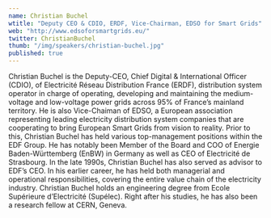 ```yaml
---
name: Christian Buchel
wtitle: "Deputy CEO & CDIO, ERDF, Vice-Chairman, EDSO for Smart Grids"
web: "http://www.edsoforsmartgrids.eu/"
twitter: ChristianBuchel
thumb: "/img/speakers/christian-buchel.jpg"
published: true
---
```



Christian Buchel is the Deputy-CEO, Chief Digital & International Officer (CDIO), of Electricité Réseau Distribution France (ERDF), distribution system operator in charge of operating, developing and maintaining the medium-voltage and low-voltage power grids across 95% of France’s mainland territory. 
He is also Vice-Chaiman of EDSO, a European association representing leading electricity distribution system companies that are cooperating to bring European Smart Grids from vision to reality. 
Prior to this, Christian Buchel has held various top-management positions within the EDF Group. He has notably been Member of the Board and COO of Energie Baden-Württemberg (EnBW) in Germany as well as CEO of Electricité de Strasbourg. 
In the late 1990s, Christian Buchel has also served as advisor to EDF’s CEO. 
In his earlier career, he has held both managerial and operational responsibilities, covering the entire value chain of the electricity industry. 
Christian Buchel holds an engineering degree from Ecole Supérieure d’Electricité (Supélec). Right after his studies, he has also been a research fellow at CERN, Geneva.

